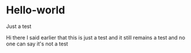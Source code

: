 # Hello-world
Just a test

Hi there I said earlier that this is just a test and it still remains a test and no one can say it's not a test

